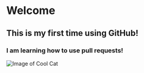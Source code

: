 # Welcome

## This is my first time using GitHub!

### I am learning how to use pull requests!

![Image of Cool Cat](https://schertzanimalhospital.com/wp-content/uploads/2022/03/cat-behavior-schertz-tx.jpg)
